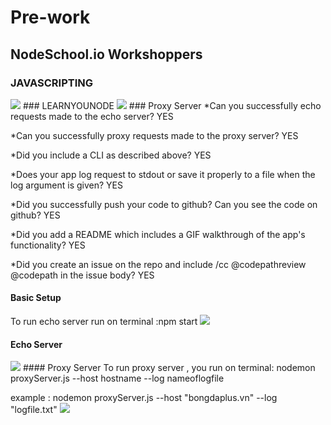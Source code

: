 # Pre-work
## NodeSchool.io Workshoppers
### JAVASCRIPTING
<img src="http://imagizer.imageshack.us/a/img922/8870/DqvjQK.png">
### LEARNYOUNODE
<img src="http://imageshack.com/a/img921/3153/I82Nv1.png">
### Proxy Server
  *Can you successfully echo requests made to the echo server? YES 
  
  *Can you successfully proxy requests made to the proxy server? YES
  
  *Did you include a CLI as described above? YES 
  
  *Does your app log request to stdout or save it properly to a file when the log argument is given? YES 
  
  *Did you successfully push your code to github? Can you see the code on github? YES 
  
  *Did you add a README which includes a GIF walkthrough of the app's functionality? YES 
  
  *Did you create an issue on the repo and include /cc @codepathreview @codepath in the issue body? YES 
  
#### Basic Setup
To run echo server run on terminal :npm start
<img  src = "http://imageshack.com/a/img923/9713/Kwx3VZ.gif">
#### Echo Server
<img src = "http://imageshack.com/a/img923/2127/9lMWBI.gif">
#### Proxy Server
To run proxy server , you run on terminal:
nodemon proxyServer.js --host hostname --log  nameoflogfile

example : nodemon proxyServer.js --host "bongdaplus.vn" --log "logfile.txt"
<img src="http://imageshack.com/a/img922/3188/NFTcVa.gif">
